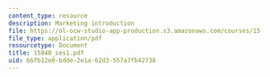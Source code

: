 ```yaml
---
content_type: resource
description: Marketing introduction
file: https://ol-ocw-studio-app-production.s3.amazonaws.com/courses/15-840-special-seminar-in-marketing-marketing-management-spring-2004/66fb12e0bdde2e1a62d3557a7fb42738_15840_ses1.pdf
file_type: application/pdf
resourcetype: Document
title: 15840_ses1.pdf
uid: 66fb12e0-bdde-2e1a-62d3-557a7fb42738
---
```

